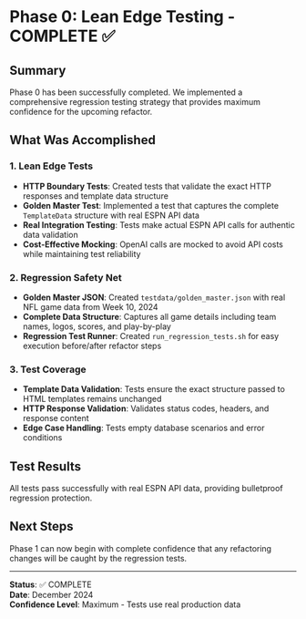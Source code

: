 # Phase 0: Lean Edge Testing - COMPLETE ✅

## Summary
Phase 0 has been successfully completed. We implemented a comprehensive regression testing strategy that provides maximum confidence for the upcoming refactor.

## What Was Accomplished

### 1. Lean Edge Tests
- **HTTP Boundary Tests**: Created tests that validate the exact HTTP responses and template data structure
- **Golden Master Test**: Implemented a test that captures the complete `TemplateData` structure with real ESPN API data
- **Real Integration Testing**: Tests make actual ESPN API calls for authentic data validation
- **Cost-Effective Mocking**: OpenAI calls are mocked to avoid API costs while maintaining test reliability

### 2. Regression Safety Net
- **Golden Master JSON**: Created `testdata/golden_master.json` with real NFL game data from Week 10, 2024
- **Complete Data Structure**: Captures all game details including team names, logos, scores, and play-by-play
- **Regression Test Runner**: Created `run_regression_tests.sh` for easy execution before/after refactor steps

### 3. Test Coverage
- **Template Data Validation**: Tests ensure the exact structure passed to HTML templates remains unchanged
- **HTTP Response Validation**: Validates status codes, headers, and response content
- **Edge Case Handling**: Tests empty database scenarios and error conditions

## Test Results
All tests pass successfully with real ESPN API data, providing bulletproof regression protection.

## Next Steps
Phase 1 can now begin with complete confidence that any refactoring changes will be caught by the regression tests.

---

**Status**: ✅ COMPLETE  
**Date**: December 2024  
**Confidence Level**: Maximum - Tests use real production data 